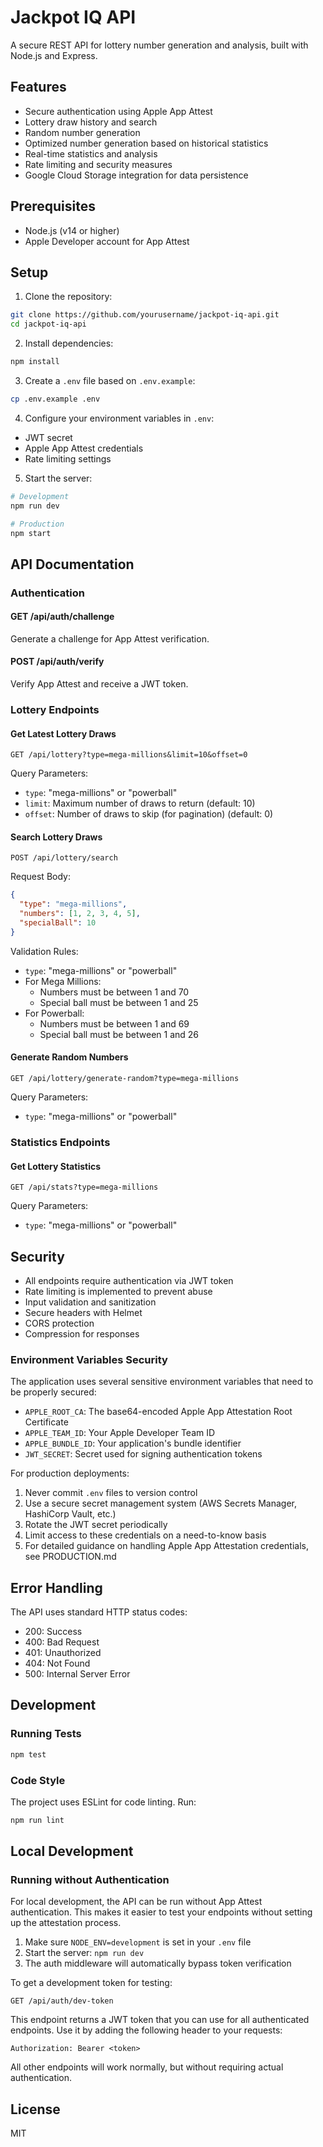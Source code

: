 # Jackpot IQ API

A secure REST API for lottery number generation and analysis, built with Node.js and Express.

## Features

- Secure authentication using Apple App Attest
- Lottery draw history and search
- Random number generation
- Optimized number generation based on historical statistics
- Real-time statistics and analysis
- Rate limiting and security measures
- Google Cloud Storage integration for data persistence

## Prerequisites

- Node.js (v14 or higher)
- Apple Developer account for App Attest

## Setup

1. Clone the repository:

```bash
git clone https://github.com/yourusername/jackpot-iq-api.git
cd jackpot-iq-api
```

2. Install dependencies:

```bash
npm install
```

3. Create a `.env` file based on `.env.example`:

```bash
cp .env.example .env
```

4. Configure your environment variables in `.env`:

- JWT secret
- Apple App Attest credentials
- Rate limiting settings

5. Start the server:

```bash
# Development
npm run dev

# Production
npm start
```

## API Documentation

### Authentication

#### GET /api/auth/challenge

Generate a challenge for App Attest verification.

#### POST /api/auth/verify

Verify App Attest and receive a JWT token.

### Lottery Endpoints

#### Get Latest Lottery Draws

```
GET /api/lottery?type=mega-millions&limit=10&offset=0
```

Query Parameters:

- `type`: "mega-millions" or "powerball"
- `limit`: Maximum number of draws to return (default: 10)
- `offset`: Number of draws to skip (for pagination) (default: 0)

#### Search Lottery Draws

```
POST /api/lottery/search
```

Request Body:

```json
{
  "type": "mega-millions",
  "numbers": [1, 2, 3, 4, 5],
  "specialBall": 10
}
```

Validation Rules:

- `type`: "mega-millions" or "powerball"
- For Mega Millions:
  - Numbers must be between 1 and 70
  - Special ball must be between 1 and 25
- For Powerball:
  - Numbers must be between 1 and 69
  - Special ball must be between 1 and 26

#### Generate Random Numbers

```
GET /api/lottery/generate-random?type=mega-millions
```

Query Parameters:

- `type`: "mega-millions" or "powerball"

### Statistics Endpoints

#### Get Lottery Statistics

```
GET /api/stats?type=mega-millions
```

Query Parameters:

- `type`: "mega-millions" or "powerball"

## Security

- All endpoints require authentication via JWT token
- Rate limiting is implemented to prevent abuse
- Input validation and sanitization
- Secure headers with Helmet
- CORS protection
- Compression for responses

### Environment Variables Security

The application uses several sensitive environment variables that need to be properly secured:

- `APPLE_ROOT_CA`: The base64-encoded Apple App Attestation Root Certificate
- `APPLE_TEAM_ID`: Your Apple Developer Team ID
- `APPLE_BUNDLE_ID`: Your application's bundle identifier
- `JWT_SECRET`: Secret used for signing authentication tokens

For production deployments:

1. Never commit `.env` files to version control
2. Use a secure secret management system (AWS Secrets Manager, HashiCorp Vault, etc.)
3. Rotate the JWT secret periodically
4. Limit access to these credentials on a need-to-know basis
5. For detailed guidance on handling Apple App Attestation credentials, see PRODUCTION.md

## Error Handling

The API uses standard HTTP status codes:

- 200: Success
- 400: Bad Request
- 401: Unauthorized
- 404: Not Found
- 500: Internal Server Error

## Development

### Running Tests

```bash
npm test
```

### Code Style

The project uses ESLint for code linting. Run:

```bash
npm run lint
```

## Local Development

### Running without Authentication

For local development, the API can be run without App Attest authentication. This makes it easier to test your endpoints without setting up the attestation process.

1. Make sure `NODE_ENV=development` is set in your `.env` file
2. Start the server: `npm run dev`
3. The auth middleware will automatically bypass token verification

To get a development token for testing:

```
GET /api/auth/dev-token
```

This endpoint returns a JWT token that you can use for all authenticated endpoints. Use it by adding the following header to your requests:

```
Authorization: Bearer <token>
```

All other endpoints will work normally, but without requiring actual authentication.

## License

MIT
